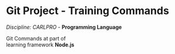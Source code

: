 # Git Project - Training Commands
_Discipline: CARLPRO_ - **Programming Language**

Git Commands at part of   
learning framework **Node.js**